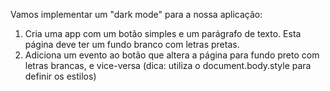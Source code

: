 Vamos implementar um "dark mode" para a nossa aplicação:

1. Cria uma app com um botão simples e um parágrafo de texto. Esta página deve ter um fundo branco com letras pretas.
2. Adiciona um evento ao botão que altera a página para fundo preto com letras brancas, e vice-versa (dica: utiliza o document.body.style para definir os estilos)
